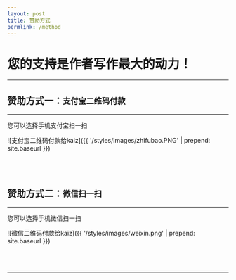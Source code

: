 ```yaml
---
layout: post
title: 赞助方式
permlink: /method
---
```


您的支持是作者写作最大的动力！
==============================

<hr>

赞助方式一：`支付宝二维码付款`
------------------------------

<hr>
您可以选择手机支付宝扫一扫

<!--<img src="{{ '/styles/images/zhifubao.PNG' | prepend: site.baseurl }}" alt="支付宝二维码付款给Kaiz" width="310" />-->
![支付宝二维码付款给kaiz]({{ '/styles/images/zhifubao.PNG' | prepend: site.baseurl }})

<br>
<br>

赞助方式二：`微信扫一扫`
------------------------------

<hr>
您可以选择手机微信扫一扫

![微信二维码付款给kaiz]({{ '/styles/images/weixin.png' | prepend: site.baseurl }})

<br>
<br>

<hr>
